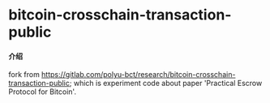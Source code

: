 # bitcoin-crosschain-transaction-public

#### 介绍
fork from https://gitlab.com/polyu-bct/research/bitcoin-crosschain-transaction-public; which is experiment code about paper 'Practical Escrow Protocol for Bitcoin'.


